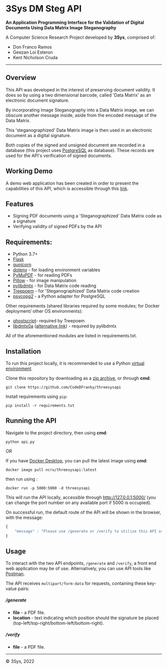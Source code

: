 
# 3Sys DM Steg API

**An Application Programming Interface for the Validation of Digital Documents Using Data Matrix Image Steganography**

A Computer Science Research Project developed by **3Sys**, comprised of:

- Don Franco Ramos
- Geezan Loi Esteron
- Kent Nicholson Cruda


------------


## Overview

This API was developed in the interest of preserving document validity. It does so by using a two dimensional barcode, called 'Data Matrix' as an electronic document signature.

By incorporating Image Steganography into a Data Matrix image, we can obscure another message inside, aside from the encoded message of the Data Matrix.

This 'steganographized' Data Matrix image is then used in an electronic document as a digital signature.

Both copies of the signed and unsigned document are recorded in a database (this project uses [PostgreSQL](https://www.postgresql.org/) as database). These records are used for the API's verification of signed documents.

## Working Demo
A demo web application has been created in order to present the capabilities of this API, which is accessible through this [link](https://threesysapidemo.up.railway.app/).


## Features
- Signing PDF documents using a 'Steganographized' Data Matrix code as a signature
- Verifying validity of signed PDFs by the API

## Requirements:
* Python 3.7+
* [Flask](https://pypi.org/project/flask/)
* [gunicorn](https://pypi.org/project/gunicorn/)
* [dotenv](https://pypi.org/project/dotenv/) - for loading environment variables
* [PyMuPDF](https://pypi.org/project/PyMuPDF/) - for reading PDFs
* [Pillow](https://pypi.org/project/Pillow/) - for image manipulation
* [pylibdmtx](https://pypi.org/project/pylibdmtx/) - for Data Matrix code reading
* [Treepoem](https://pypi.org/project/treepoem/) - for 'Steganographized' Data Matrix code creation
* [psycopg2](https://pypi.org/project/psycopg/) - a Python adapter for PostgreSQL

Other requirements (shared libraries required by some modules; for Docker deployment/ other OS environments):
* [ghostscript](https://ghostscript.com/releases/gsdnld.html)- required by Treepoem
* [libdmtx0a](https://packages.ubuntu.com/kinetic/libdmtx0b) ([alternative link](https://github.com/dmtx/libdmtx)) - required by pylibdmtx

All of the aforementioned modules are listed in requirements.txt.

## Installation
To run this project locally, it is recommended to use a Python [virtual environment](https://docs.python.org/3/library/venv.html).

Clone this repository by downloading as a [zip archive](https://github.com/CodeDFranky/threesysapi/archive/refs/heads/master.zip), or through **cmd**:
```shell
git clone https://github.com/CodeDFranky/threesysapi
```

Install requirements using `pip`:
```shell
pip install -r requirements.txt
```
## Running the API
Navigate to the project directory, then using **cmd**:

```shell
python api.py
```

*OR*


If you have [Docker Desktop](https://www.docker.com/products/docker-desktop/), you can pull the latest image using **cmd**:

```shell
docker image pull ncru/threesysapi:latest
```
then run using :

```shell
docker run -p 5000:5000 -d threesysapi
```

This will run the API locally, accessible through http://127.0.0.1:5000/ (you can change the port number on any available port if 5000 is occupied).

On successful run, the default route of the API will be shown in the browser, with the message:
```javascript
{
	"message" : "Please use /generate or /verify to utilize this API or open this demo application: https://threesysapidemo.up.railway.app/"
}
```
## Usage
To interact with the two API endpoints, `/generate` and `/verify`, a front end web application may be of use. Alternatively, you can use API tools like [Postman](https://www.postman.com/).

The API receives `multipart/form-data` for requests, containing these key-value pairs:

##### /generate
- **file** - a PDF file.
- **location** - text indicating which position should the signature be placed (top-left/top-right/bottom-left/bottom-right).

##### /verify
- **file** - a PDF file.

------------


&copy; 3Sys, 2022

